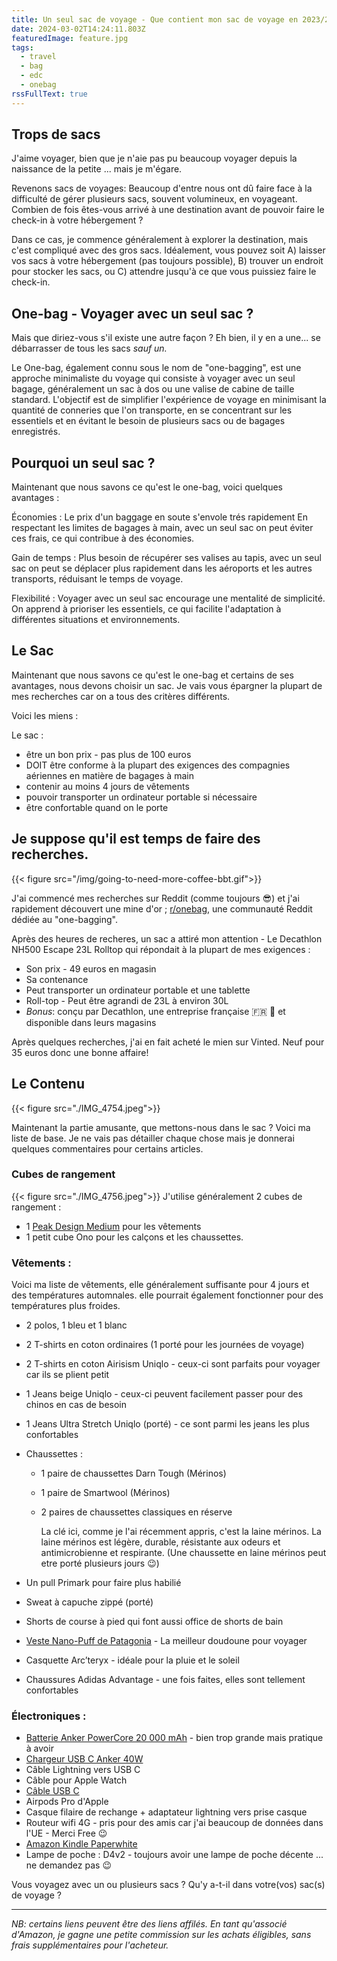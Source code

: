```yaml
---
title: Un seul sac de voyage - Que contient mon sac de voyage en 2023/2024
date: 2024-03-02T14:24:11.803Z
featuredImage: feature.jpg
tags:
  - travel
  - bag
  - edc
  - onebag
rssFullText: true
---
```

## Trops de sacs

J'aime voyager, bien que je n'aie pas pu beaucoup voyager depuis la naissance de la petite ... mais je m'égare.

Revenons sacs de voyages: Beaucoup d'entre nous ont dû faire face à la difficulté de gérer plusieurs sacs, souvent volumineux, en voyageant. Combien de fois êtes-vous arrivé à une destination avant de pouvoir faire le check-in à votre hébergement ? 

Dans ce cas, je commence généralement à explorer la destination, mais c'est compliqué avec des gros sacs. Idéalement, vous pouvez soit A) laisser vos sacs à votre hébergement (pas toujours possible), B) trouver un endroit pour stocker les sacs, ou C) attendre jusqu'à ce que vous puissiez faire le check-in.

## One-bag - Voyager avec un seul sac ?

Mais que diriez-vous s'il existe une autre façon ? Eh bien, il y en a une... se débarrasser de tous les sacs _sauf un._

Le One-bag, également connu sous le nom de "one-bagging", est une approche minimaliste du voyage qui consiste à voyager avec un seul bagage, généralement un sac à dos ou une valise de cabine de taille standard. L'objectif est de simplifier l'expérience de voyage en minimisant la quantité de conneries que l'on transporte, en se concentrant sur les essentiels et en évitant le besoin de plusieurs sacs ou de bagages enregistrés.

## Pourquoi un seul sac ?

Maintenant que nous savons ce qu'est le one-bag, voici quelques avantages :

Économies : Le prix d'un baggage en soute s'envole trés rapidement En respectant les limites de bagages à main, avec un seul sac on peut éviter ces frais, ce qui contribue à des économies.

Gain de temps : Plus besoin de récupérer ses valises au tapis, avec un seul sac on peut se déplacer plus rapidement dans les aéroports et les autres transports, réduisant le temps de voyage.

Flexibilité : Voyager avec un seul sac encourage une mentalité de simplicité. On apprend à prioriser les essentiels, ce qui facilite l'adaptation à différentes situations et environnements.

## Le Sac

Maintenant que nous savons ce qu'est le one-bag et certains de ses avantages, nous devons choisir un sac. Je vais vous épargner la plupart de mes recherches car on a tous des critères différents. 

Voici les miens :

Le sac :

* être un bon prix - pas plus de 100 euros
* DOIT être conforme à la plupart des exigences des compagnies aériennes en matière de bagages à main
* contenir au moins 4 jours de vêtements
* pouvoir transporter un ordinateur portable si nécessaire
* être confortable quand on le porte

## Je suppose qu'il est temps de faire des recherches.

{{< figure src="/img/going-to-need-more-coffee-bbt.gif">}}

J'ai commencé mes recherches sur Reddit (comme toujours :sunglasses:) et j'ai rapidement découvert une mine d'or ; [r/onebag](https://www.reddit.com/r/onebag/), une communauté Reddit dédiée au "one-bagging".

Après des heures de recheres, un sac a attiré mon attention - Le Decathlon NH500 Escape 23L Rolltop qui répondait à la plupart de mes exigences :

* Son prix - 49 euros en magasin
* Sa contenance
* Peut transporter un ordinateur portable et une tablette
* Roll-top - Peut être agrandi de 23L à environ 30L
* _Bonus_: conçu par Decathlon, une entreprise française :fr: :rooster: et disponible dans leurs magasins

Après quelques recherches, j'ai en fait acheté le mien sur Vinted. Neuf pour 35 euros donc une bonne affaire!

## Le Contenu

{{< figure src="./IMG_4754.jpeg">}}

Maintenant la partie amusante, que mettons-nous dans le sac ? Voici ma liste de base. Je ne vais pas détailler chaque chose mais je donnerai quelques commentaires pour certains articles.

### Cubes de rangement
{{< figure src="./IMG_4756.jpeg">}}
J'utilise généralement 2 cubes de rangement :

* 1 [Peak Design Medium](https://amzn.to/48k3dRM) pour les vêtements
* 1 petit cube Ono pour les calçons et les chaussettes.

### Vêtements :

Voici ma liste de vêtements, elle généralement suffisante pour 4 jours et des températures automnales. elle pourrait également fonctionner pour des températures plus froides.

* 2 polos, 1 bleu et 1 blanc
* 2 T-shirts en coton ordinaires (1 porté pour les journées de voyage)
* 2 T-shirts en coton Airisism Uniqlo - ceux-ci sont parfaits pour voyager car ils se plient petit
* 1 Jeans beige Uniqlo - ceux-ci peuvent facilement passer pour des chinos en cas de besoin
* 1 Jeans Ultra Stretch Uniqlo (porté) - ce sont parmi les jeans les plus confortables
* Chaussettes :
  * 1 paire de chaussettes Darn Tough (Mérinos)
  * 1 paire de Smartwool (Mérinos)
  * 2 paires de chaussettes classiques en réserve

    La clé ici, comme je l'ai récemment appris, c'est la laine mérinos. La laine mérinos est légère, durable, résistante aux odeurs et antimicrobienne et respirante. (Une chaussette en laine mérinos peut etre porté plusieurs jours :wink:)

* Un pull Primark pour faire plus habilié
* Sweat à capuche zippé (porté)
* Shorts de course à pied qui font aussi office de shorts de bain
* [Veste Nano-Puff de Patagonia](https://amzn.to/49SGz3u) - La meilleur doudoune pour voyager
* Casquette Arc’teryx - idéale pour la pluie et le soleil
* Chaussures Adidas Advantage - une fois faites, elles sont tellement confortables

### Électroniques :

* [Batterie Anker PowerCore 20 000 mAh](https://amzn.to/3TkAAiZ) - bien trop grande mais pratique à avoir
* [Chargeur USB C Anker 40W](https://amzn.to/4ansg7Y)
* Câble Lightning vers USB C
* Câble pour Apple Watch
* [Câble USB C](https://amzn.to/4alrgBh)
* Airpods Pro d'Apple
* Casque filaire de rechange + adaptateur lightning vers prise casque
* Routeur wifi 4G - pris pour des amis car j'ai beaucoup de données dans l'UE - Merci Free :wink:
* [Amazon Kindle Paperwhite](https://amzn.to/3RmaN7p)
* Lampe de poche : D4v2 - toujours avoir une lampe de poche décente ... ne demandez pas 😉

Vous voyagez avec un ou plusieurs sacs ? Qu'y a-t-il dans votre(vos) sac(s) de voyage ?

---
_NB: certains liens peuvent être des liens affilés. En tant qu'associé d'Amazon, je gagne une petite commission sur les achats éligibles, sans frais supplémentaires pour l'acheteur._